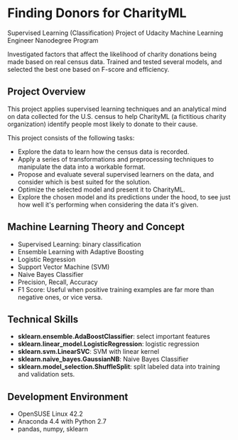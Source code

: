 # Finding Donors for CharityML

Supervised Learning (Classification) Project of Udacity Machine Learning Engineer Nanodegree Program

Investigated factors that affect the likelihood of charity donations being made based on real census data. Trained and tested several models, and selected the best one based on F-score and efficiency.


## Project Overview

This project applies supervised learning techniques and an analytical mind on data collected for the U.S. census to help CharityML (a fictitious charity organization) identify people most likely to donate to their cause.

This project consists of the following tasks:
* Explore the data to learn how the census data is recorded. 
* Apply a series of transformations and preprocessing techniques to manipulate the data into a workable format.
* Propose and evaluate several supervised learners on the data, and consider which is best suited for the solution.
* Optimize the selected model and present it to CharityML.
* Explore the chosen model and its predictions under the hood, to see just how well it's performing when considering the data it's given.


## Machine Learning Theory and Concept

* Supervised Learning: binary classification
* Ensemble Learning with Adaptive Boosting
* Logistic Regression
* Support Vector Machine (SVM)
* Naive Bayes Classifier
* Precision, Recall, Accuracy
* F1 Score: Useful when positive training examples are far more than negative ones, or vice versa.


## Technical Skills

* __sklearn.ensemble.AdaBoostClassifier__: select important features
* __sklearn.linear_model.LogisticRegression__: logistic regression
* __sklearn.svm.LinearSVC__: SVM with linear kernel
* __sklearn.naive_bayes.GaussianNB__: Naive Bayes Classifier
* __sklearn.model_selection.ShuffleSplit__: split labeled data into training and validation sets.


## Development Environment

* OpenSUSE Linux 42.2
* Anaconda 4.4 with Python 2.7
* pandas, numpy, sklearn
